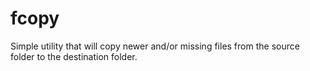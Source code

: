 fcopy
=====

Simple utility that will copy newer and/or missing files from the source folder to the destination folder. 
